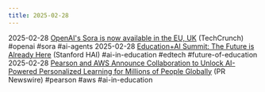 ```yaml
---
title: 2025-02-28
---
```


2025-02-28 [OpenAI's Sora is now available in the EU, UK](https://techcrunch.com/2025/02/27/openais-sora-is-now-available-in-the-eu-uk/) (TechCrunch) #openai #sora #ai-agents
2025-02-28 [Education+AI Summit: The Future is Already Here](https://hai.stanford.edu/news/educationai-summit-future-already-here) (Stanford HAI) #ai-in-education #edtech #future-of-education
2025-02-28 [Pearson and AWS Announce Collaboration to Unlock AI-Powered Personalized Learning for Millions of People Globally](https://www.prnewswire.com/in/news-releases/pearson-and-aws-announce-collaboration-to-unlock-ai-powered-personalized-learning-for-millions-of-people-globally-302387887.html) (PR Newswire) #pearson #aws #ai-in-education 